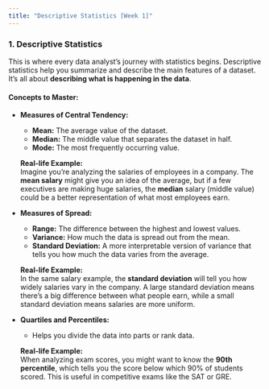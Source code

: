 ```yaml
---
title: "Descriptive Statistics [Week 1]"
---
```


### 1. **Descriptive Statistics**  
This is where every data analyst’s journey with statistics begins. Descriptive statistics help you summarize and describe the main features of a dataset. It’s all about **describing what is happening in the data**.

#### Concepts to Master:
- **Measures of Central Tendency:**
  - **Mean:** The average value of the dataset.
  - **Median:** The middle value that separates the dataset in half.
  - **Mode:** The most frequently occurring value.

  **Real-life Example:**  
  Imagine you’re analyzing the salaries of employees in a company. The **mean salary** might give you an idea of the average, but if a few executives are making huge salaries, the **median** salary (middle value) could be a better representation of what most employees earn.

- **Measures of Spread:**
  - **Range:** The difference between the highest and lowest values.
  - **Variance:** How much the data is spread out from the mean.
  - **Standard Deviation:** A more interpretable version of variance that tells you how much the data varies from the average.

  **Real-life Example:**  
  In the same salary example, the **standard deviation** will tell you how widely salaries vary in the company. A large standard deviation means there’s a big difference between what people earn, while a small standard deviation means salaries are more uniform.

- **Quartiles and Percentiles:**
  - Helps you divide the data into parts or rank data.
  
  **Real-life Example:**  
  When analyzing exam scores, you might want to know the **90th percentile**, which tells you the score below which 90% of students scored. This is useful in competitive exams like the SAT or GRE.
